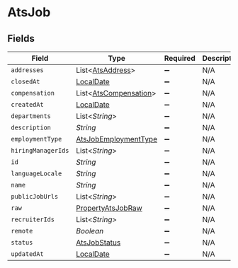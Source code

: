 # AtsJob


## Fields

| Field                                                                           | Type                                                                            | Required                                                                        | Description                                                                     |
| ------------------------------------------------------------------------------- | ------------------------------------------------------------------------------- | ------------------------------------------------------------------------------- | ------------------------------------------------------------------------------- |
| `addresses`                                                                     | List<[AtsAddress](../../models/shared/AtsAddress.md)>                           | :heavy_minus_sign:                                                              | N/A                                                                             |
| `closedAt`                                                                      | [LocalDate](https://docs.oracle.com/javase/8/docs/api/java/time/LocalDate.html) | :heavy_minus_sign:                                                              | N/A                                                                             |
| `compensation`                                                                  | List<[AtsCompensation](../../models/shared/AtsCompensation.md)>                 | :heavy_minus_sign:                                                              | N/A                                                                             |
| `createdAt`                                                                     | [LocalDate](https://docs.oracle.com/javase/8/docs/api/java/time/LocalDate.html) | :heavy_minus_sign:                                                              | N/A                                                                             |
| `departments`                                                                   | List<*String*>                                                                  | :heavy_minus_sign:                                                              | N/A                                                                             |
| `description`                                                                   | *String*                                                                        | :heavy_minus_sign:                                                              | N/A                                                                             |
| `employmentType`                                                                | [AtsJobEmploymentType](../../models/shared/AtsJobEmploymentType.md)             | :heavy_minus_sign:                                                              | N/A                                                                             |
| `hiringManagerIds`                                                              | List<*String*>                                                                  | :heavy_minus_sign:                                                              | N/A                                                                             |
| `id`                                                                            | *String*                                                                        | :heavy_minus_sign:                                                              | N/A                                                                             |
| `languageLocale`                                                                | *String*                                                                        | :heavy_minus_sign:                                                              | N/A                                                                             |
| `name`                                                                          | *String*                                                                        | :heavy_minus_sign:                                                              | N/A                                                                             |
| `publicJobUrls`                                                                 | List<*String*>                                                                  | :heavy_minus_sign:                                                              | N/A                                                                             |
| `raw`                                                                           | [PropertyAtsJobRaw](../../models/shared/PropertyAtsJobRaw.md)                   | :heavy_minus_sign:                                                              | N/A                                                                             |
| `recruiterIds`                                                                  | List<*String*>                                                                  | :heavy_minus_sign:                                                              | N/A                                                                             |
| `remote`                                                                        | *Boolean*                                                                       | :heavy_minus_sign:                                                              | N/A                                                                             |
| `status`                                                                        | [AtsJobStatus](../../models/shared/AtsJobStatus.md)                             | :heavy_minus_sign:                                                              | N/A                                                                             |
| `updatedAt`                                                                     | [LocalDate](https://docs.oracle.com/javase/8/docs/api/java/time/LocalDate.html) | :heavy_minus_sign:                                                              | N/A                                                                             |